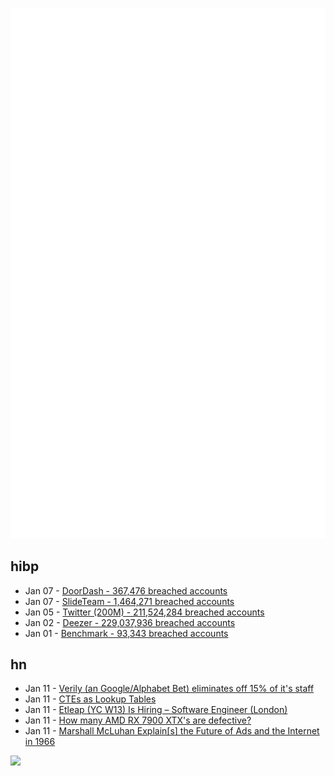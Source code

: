 ![Metrics](https://raw.githubusercontent.com/phixion/phixion/master/metrics.svg)

## hibp

<!--
for https://github.com/phixion/phixion/blob/main/.github/workflows/feeds.yml
-->
<!--START_SECTION:haveibeenpwnd-->
- Jan 07 - [DoorDash - 367,476 breached accounts](https://haveibeenpwned.com/PwnedWebsites#DoorDash)
- Jan 07 - [SlideTeam - 1,464,271 breached accounts](https://haveibeenpwned.com/PwnedWebsites#SlideTeam)
- Jan 05 - [Twitter (200M) - 211,524,284 breached accounts](https://haveibeenpwned.com/PwnedWebsites#Twitter200M)
- Jan 02 - [Deezer - 229,037,936 breached accounts](https://haveibeenpwned.com/PwnedWebsites#Deezer)
- Jan 01 - [Benchmark - 93,343 breached accounts](https://haveibeenpwned.com/PwnedWebsites#Benchmark)
<!--END_SECTION:haveibeenpwnd-->

## hn

<!--
for https://github.com/phixion/phixion/blob/main/.github/workflows/feeds.yml
-->
<!--START_SECTION:hn-->
- Jan 11 - [Verily (an Google/Alphabet Bet) eliminates off 15% of it's staff](https://verily.com/blog/one-verily-forward/)
- Jan 11 - [CTEs as Lookup Tables](https://misfra.me/2023/ctes-as-lookup-tables/)
- Jan 11 - [Etleap (YC W13) Is Hiring – Software Engineer (London)](https://etleap.com/careers/software-engineer/)
- Jan 11 - [How many AMD RX 7900 XTX's are defective?](https://www.jeffgeerling.com/blog/2023/how-many-amd-rx-7900-xtxs-are-defective)
- Jan 11 - [Marshall McLuhan Explain[s] the Future of Ads and the Internet in 1966](https://paleofuture.com/blog/2023/1/11/marshall-mcluhan-on-the-future-of-ads-and-the-internet)
<!--END_SECTION:hn-->

<!--
for https://yhype.me
-->
![](https://hit.yhype.me/github/profile?user_id=13013670)
